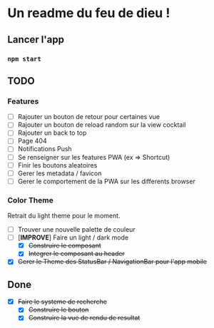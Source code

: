 # Un readme du feu de dieu !

## Lancer l'app

### `npm start`

## TODO

### Features

- [ ] Rajouter un bouton de retour pour certaines vue
- [ ] Rajouter un bouton de reload random sur la view cocktail
- [ ] Rajouter un back to top
- [ ] Page 404
- [ ] Notifications Push
- [ ] Se renseigner sur les features PWA (ex => Shortcut)
- [ ] Finir les boutons aleatoires
- [ ] Gerer les metadata / favicon
- [ ] Gerer le comportement de la PWA sur les differents browser

### Color Theme

Retrait du light theme pour le moment.

- [ ] Trouver une nouvelle palette de couleur
- [ ] [**IMPROVE**] Faire un light / dark mode
  - [x] ~~Construire le composant~~
  - [x] ~~Integrer le composant au header~~
- [x] ~~Gerer le Theme des StatusBar / NavigationBar pour l'app mobile~~

## Done

- [x] ~~Faire le systeme de recherche~~
  - [x] ~~Construire le bouton~~
  - [x] ~~Construire la vue de rendu de resultat~~